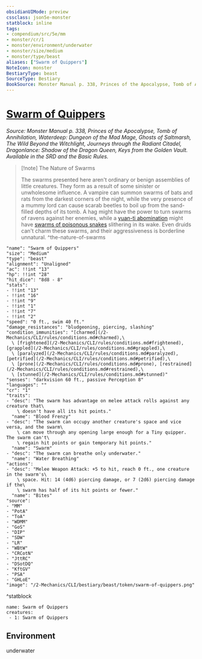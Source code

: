 ```yaml
---
obsidianUIMode: preview
cssclass: json5e-monster
statblock: inline
tags:
- compendium/src/5e/mm
- monster/cr/1
- monster/environment/underwater
- monster/size/medium
- monster/type/beast
aliases: ["Swarm of Quippers"]
NoteIcon: monster
BestiaryType: beast
SourceType: Bestiary
BookSource: Monster Manual p. 338, Princes of the Apocalypse, Tomb of Annihilation, Waterdeep: Dungeon of the Mad Mage, Ghosts of Saltmarsh, The Wild Beyond the Witchlight, Journeys through the Radiant Citadel, Dragonlance: Shadow of the Dragon Queen, Keys from the Golden Vault. Available in the SRD and the Basic Rules.
---
```

# [Swarm of Quippers](2-Mechanics/CLI/bestiary/beast/swarm-of-quippers.md)
*Source: Monster Manual p. 338, Princes of the Apocalypse, Tomb of Annihilation, Waterdeep: Dungeon of the Mad Mage, Ghosts of Saltmarsh, The Wild Beyond the Witchlight, Journeys through the Radiant Citadel, Dragonlance: Shadow of the Dragon Queen, Keys from the Golden Vault. Available in the SRD and the Basic Rules.*  

> [!note] The Nature of Swarms
> 
> The swarms presented here aren't ordinary or benign assemblies of little creatures. They form as a result of some sinister or unwholesome influence. A vampire can summon swarms of bats and rats from the darkest corners of the night, while the very presence of a mummy lord can cause scarab beetles to boil up from the sand-filled depths of its tomb. A hag might have the power to turn swarms of ravens against her enemies, while a [yuan-ti abomination](/2-Mechanics/CLI/bestiary/monstrosity/yuan-ti-abomination.md) might have [swarms of poisonous snakes](/2-Mechanics/CLI/bestiary/beast/swarm-of-poisonous-snakes.md) slithering in its wake. Even druids can't charm these swarms, and their aggressiveness is borderline unnatural.
^the-nature-of-swarms

```statblock
"name": "Swarm of Quippers"
"size": "Medium"
"type": "beast"
"alignment": "Unaligned"
"ac": !!int "13"
"hp": !!int "28"
"hit_dice": "8d8 - 8"
"stats":
- !!int "13"
- !!int "16"
- !!int "9"
- !!int "1"
- !!int "7"
- !!int "2"
"speed": "0 ft., swim 40 ft."
"damage_resistances": "bludgeoning, piercing, slashing"
"condition_immunities": "[charmed](/2-Mechanics/CLI/rules/conditions.md#charmed),\
  \ [frightened](/2-Mechanics/CLI/rules/conditions.md#frightened), [grappled](/2-Mechanics/CLI/rules/conditions.md#grappled),\
  \ [paralyzed](/2-Mechanics/CLI/rules/conditions.md#paralyzed), [petrified](/2-Mechanics/CLI/rules/conditions.md#petrified),\
  \ [prone](/2-Mechanics/CLI/rules/conditions.md#prone), [restrained](/2-Mechanics/CLI/rules/conditions.md#restrained),\
  \ [stunned](/2-Mechanics/CLI/rules/conditions.md#stunned)"
"senses": "darkvision 60 ft., passive Perception 8"
"languages": ""
"cr": "1"
"traits":
- "desc": "The swarm has advantage on melee attack rolls against any creature that\
    \ doesn't have all its hit points."
  "name": "Blood Frenzy"
- "desc": "The swarm can occupy another creature's space and vice versa, and the swarm\
    \ can move through any opening large enough for a Tiny quipper. The swarm can't\
    \ regain hit points or gain temporary hit points."
  "name": "Swarm"
- "desc": "The swarm can breathe only underwater."
  "name": "Water Breathing"
"actions":
- "desc": "Melee Weapon Attack: +5 to hit, reach 0 ft., one creature in the swarm's\
    \ space. Hit: 14 (4d6) piercing damage, or 7 (2d6) piercing damage if the\
    \ swarm has half of its hit points or fewer."
  "name": "Bites"
"source":
- "MM"
- "PotA"
- "ToA"
- "WDMM"
- "GoS"
- "DIP"
- "SDW"
- "LR"
- "WBtW"
- "CRCotN"
- "JttRC"
- "DSotDQ"
- "KftGV"
- "PSA"
- "GHLoE"
"image": "/2-Mechanics/CLI/bestiary/beast/token/swarm-of-quippers.png"
```
^statblock

```encounter-table
name: Swarm of Quippers
creatures:
 - 1: Swarm of Quippers
```

## Environment

underwater